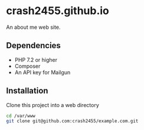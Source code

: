 # crash2455.github.io

An about me web site.

## Dependencies

* PHP 7.2 or higher
* Composer
* An API key for Mailgun

## Installation

Clone this project into a web directory
```sh
cd /var/www
git clone git@github.com:crash2455/example.com.git
